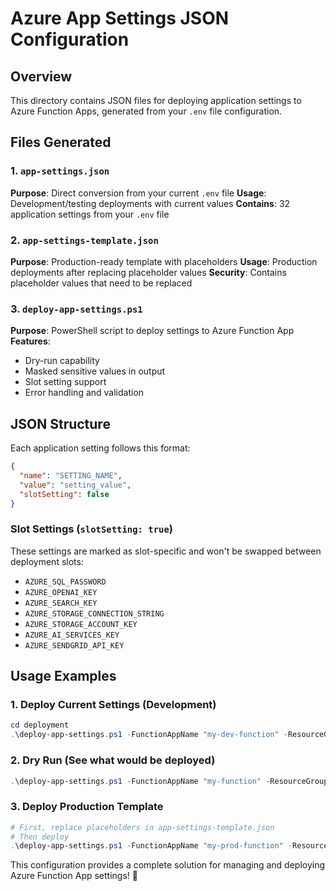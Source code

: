 # Azure App Settings JSON Configuration

## Overview
This directory contains JSON files for deploying application settings to Azure Function Apps, generated from your `.env` file configuration.

## Files Generated

### 1. `app-settings.json`
**Purpose**: Direct conversion from your current `.env` file
**Usage**: Development/testing deployments with current values
**Contains**: 32 application settings from your `.env` file

### 2. `app-settings-template.json`
**Purpose**: Production-ready template with placeholders
**Usage**: Production deployments after replacing placeholder values
**Security**: Contains placeholder values that need to be replaced

### 3. `deploy-app-settings.ps1`
**Purpose**: PowerShell script to deploy settings to Azure Function App
**Features**: 
- Dry-run capability
- Masked sensitive values in output
- Slot setting support
- Error handling and validation

## JSON Structure

Each application setting follows this format:
```json
{
  "name": "SETTING_NAME",
  "value": "setting_value",
  "slotSetting": false
}
```

### Slot Settings (`slotSetting: true`)
These settings are marked as slot-specific and won't be swapped between deployment slots:
- `AZURE_SQL_PASSWORD`
- `AZURE_OPENAI_KEY`
- `AZURE_SEARCH_KEY`
- `AZURE_STORAGE_CONNECTION_STRING`
- `AZURE_STORAGE_ACCOUNT_KEY`
- `AZURE_AI_SERVICES_KEY`
- `AZURE_SENDGRID_API_KEY`

## Usage Examples

### 1. Deploy Current Settings (Development)
```powershell
cd deployment
.\deploy-app-settings.ps1 -FunctionAppName "my-dev-function" -ResourceGroupName "my-dev-rg"
```

### 2. Dry Run (See what would be deployed)
```powershell
.\deploy-app-settings.ps1 -FunctionAppName "my-function" -ResourceGroupName "my-rg" -DryRun
```

### 3. Deploy Production Template
```powershell
# First, replace placeholders in app-settings-template.json
# Then deploy
.\deploy-app-settings.ps1 -FunctionAppName "my-prod-function" -ResourceGroupName "my-prod-rg" -SettingsFile "app-settings-template.json"
```

This configuration provides a complete solution for managing and deploying Azure Function App settings! 🚀